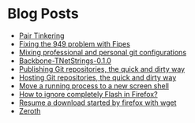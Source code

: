 Blog Posts
==========

- [Pair Tinkering](/blog/pair-tinkering.html)
- [Fixing the 949 problem with Fipes](/blog/fixing-the-949-problem-with-fipes.html)
- [Mixing professional and personal git configurations](/blog/mixing-professional-and-personal-git-configurations.html)
- [Backbone-TNetStrings-0.1.0](/blog/backbone-tnetstrings-0.1.0.html)
- [Publishing Git repositories, the quick and dirty way](/blog/publishing-git-repositories-the-quick-and-dirty-way.html)
- [Hosting Git repositories, the quick and dirty way](/blog/hosting-git-repositories-the-quick-and-dirty-way.html)
- [Move a running process to a new screen shell](/blog/move-a-running-process-to-a-new-screen-shell.html)
- [How to ignore completely Flash in Firefox?](/blog/how-to-completely-ignore-flash-in-firefox.html)
- [Resume a download started by firefox with wget](/blog/resume-a-download-started-by-firefox-with-wget.html)
- [Zeroth](/blog/zeroth.html)

